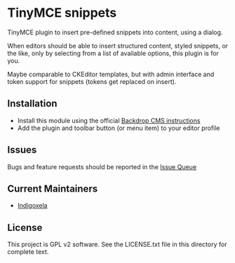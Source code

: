 # TinyMCE snippets

TinyMCE plugin to insert pre-defined snippets into content, using a dialog.

When editors should be able to insert structured content, styled snippets,
or the like, only by selecting from a list of available options, this plugin
is for you.

Maybe comparable to CKEditor templates, but with admin interface and token
 support for snippets (tokens get replaced on insert).

## Installation

- Install this module using the official [Backdrop CMS instructions](https://docs.backdropcms.org/documentation/extend-with-modules)
- Add the plugin and toolbar button (or menu item) to your editor profile

## Issues

Bugs and feature requests should be reported in the [Issue Queue](https://github.com/backdrop-contrib/tinymce_snippets/issues)

## Current Maintainers

- [Indigoxela](https://github.com/indigoxela)

## License

This project is GPL v2 software. See the LICENSE.txt file in this directory for complete text.
